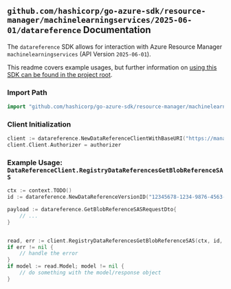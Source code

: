 
## `github.com/hashicorp/go-azure-sdk/resource-manager/machinelearningservices/2025-06-01/datareference` Documentation

The `datareference` SDK allows for interaction with Azure Resource Manager `machinelearningservices` (API Version `2025-06-01`).

This readme covers example usages, but further information on [using this SDK can be found in the project root](https://github.com/hashicorp/go-azure-sdk/tree/main/docs).

### Import Path

```go
import "github.com/hashicorp/go-azure-sdk/resource-manager/machinelearningservices/2025-06-01/datareference"
```


### Client Initialization

```go
client := datareference.NewDataReferenceClientWithBaseURI("https://management.azure.com")
client.Client.Authorizer = authorizer
```


### Example Usage: `DataReferenceClient.RegistryDataReferencesGetBlobReferenceSAS`

```go
ctx := context.TODO()
id := datareference.NewDataReferenceVersionID("12345678-1234-9876-4563-123456789012", "example-resource-group", "registryName", "dataReferenceName", "versionName")

payload := datareference.GetBlobReferenceSASRequestDto{
	// ...
}


read, err := client.RegistryDataReferencesGetBlobReferenceSAS(ctx, id, payload)
if err != nil {
	// handle the error
}
if model := read.Model; model != nil {
	// do something with the model/response object
}
```
